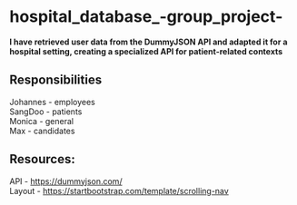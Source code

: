 # hospital_database_-group_project-

**I have retrieved user data from the DummyJSON API and adapted it for a hospital setting, creating a specialized API for patient-related contexts**

## Responsibilities  
  
Johannes - employees  
SangDoo - patients  
Monica - general  
Max - candidates  
  
## Resources:  
  
API - https://dummyjson.com/  
Layout - https://startbootstrap.com/template/scrolling-nav  